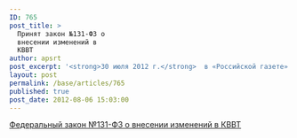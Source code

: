 ```yaml
---
ID: 765
post_title: >
  Принят закон №131-ФЗ о
  внесении изменений в
  КВВТ
author: apsrt
post_excerpt: '<strong>30 июля 2012 г.</strong>  в «Российской газете» №5845 опубликован Федеральный закон от 28 июля 2012 г. №131-ФЗ «О внесении изменений в отдельные законодательные акты Российской Федерации», которым внесены поправки и дополнения в КВВТ'
layout: post
permalink: /base/articles/765
published: true
post_date: 2012-08-06 15:03:00
---
```

<a href="http://www.apsrt.ru/docs/hr25.doc"><span style="text-decoration:underline;"> Федеральный  закон №131-ФЗ о внесении изменений в КВВТ</span></a>